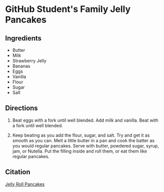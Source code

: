 # GitHub Student's Family Jelly Pancakes

## Ingredients
- Butter
- Milk
- Strawberry Jelly
- Bananas
- Eggs
- Vanilla
- Flour
- Sugar
- Salt

## Directions
1. Beat eggs with a fork until well blended. Add milk and vanilla. Beat with a fork until well blended.

2. Keep beating as you add the flour, sugar, and salt. Try and get it as smooth as you can. Melt a little butter in a pan and cook the batter as you would regular pancakes. Serve with butter, powdered sugar, syrup, jam, or Nutella. Put the filling inside and roll them, or eat them like regular pancakes.

## Citation
[Jelly Roll Pancakes](http://www.food.com/recipe/jelly-roll-pancakes-497834)
